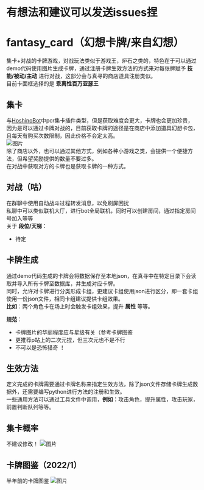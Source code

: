 # 有想法和建议可以发送issues捏
# fantasy_card（幻想卡牌/来自幻想）
集卡+对战的卡牌游戏，对战玩法类似于游戏王，炉石之类的，特色在于可以通过demo代码使用图片生成卡牌，通过注册卡牌生效方法的方式来对每张牌赋予 __技能/被动/主动__ 进行对战，这部分会与真寻的商店道具注册类似。  
目前卡面框选择的是 __乖离性百万亚瑟王__

## 集卡

与[HoshinoBot](https://github.com/Ice-Cirno/HoshinoBot)中pcr集卡插件类型，但是获取难度会更大，卡牌也会更加珍贵，因为是可以通过卡牌对战的，目前获取卡牌的途径是在商店中添加道具幻想卡包，且每天有购买次数限制，因此价格不会定太高。   
![图片](https://user-images.githubusercontent.com/45528451/175210297-38225d38-91b7-4463-92f4-3060a55b2360.png)  
除了商店以外，也可以通过其他方式，例如各种小游戏之类，会提供一个便捷方法，但希望奖励提供的数量不要过多。  
在对战中获取对方的卡牌也是获取卡牌的一种方式。

## 对战（咕）

在群聊中使用自动战斗过程转发消息，以免刷屏困扰  
私聊中可以类似联机大厅，进行bot全局联机，同时可以创建房间，通过指定房间号加入等等  
关于 __段位/天梯__：  
  * 待定

## 卡牌生成

通过demo代码生成的卡牌会将数据保存至本地json，在真寻中在特定目录下会读取并导入所有卡牌至数据库，并生成对应卡牌。  
同时，允许对卡牌进行分类形成卡组，更建议卡组使用json进行区分，即一套卡组使用一份json文件，相同卡组建议提供卡组效果。  
__比如__：两个角色卡在场上时会触发卡组效果，提升 __属性__ 等等。

__规范__：
* 卡牌图片的华丽程度应与星级有关（参考卡牌图鉴
* 更推荐p站上的二次元捏，但三次元也不是不行
* 不可以是恐怖猎奇 ！

## 生效方法


定义完成的卡牌需要通过卡牌名称来指定生效方法，除了json文件存储卡牌生成数据外，还需要编写python进行方法的注册和生效。  
一些通用方法可以通过工具文件中调用，__例如__：攻击角色，提升属性，攻击玩家，前置判断队列等等。

## 集卡概率
不建议修改！
![图片](https://user-images.githubusercontent.com/45528451/175213997-e4a63558-b23b-4394-8802-d1f996533a1d.png)

## 卡牌图鉴（2022/1）

半年前的卡牌图鉴
![图片](https://user-images.githubusercontent.com/45528451/175214200-4bc031e1-7967-49a5-a0ec-06eecd60639c.png)
